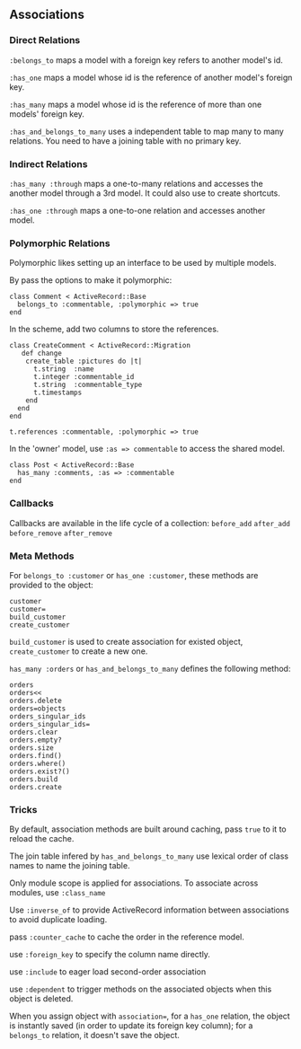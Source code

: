## Associations

### Direct Relations
`:belongs_to` maps a model with a foreign key refers to another model's id.

`:has_one` maps a model whose id is the reference of another model's foreign key.

`:has_many` maps a model whose id is the reference of more than one models' foreign key.

`:has_and_belongs_to_many` uses a independent table to map many to many relations. You need to have a joining table with no primary key.

### Indirect Relations

`:has_many :through` maps a one-to-many relations and accesses the another model through a 3rd model.
It could also use to create shortcuts.

`:has_one :through` maps a one-to-one relation and accesses another model.

### Polymorphic Relations
Polymorphic likes setting up an interface to be used by multiple models.

By pass the options to make it polymorphic:

    class Comment < ActiveRecord::Base
      belongs_to :commentable, :polymorphic => true
    end

In the scheme, add two columns to store the references.

    class CreateComment < ActiveRecord::Migration
       def change
        create_table :pictures do |t|
          t.string  :name
          t.integer :commentable_id
          t.string  :commentable_type
          t.timestamps
        end
      end 
    end

    t.references :commentable, :polymorphic => true

In the 'owner' model, use `:as => commentable` to access the shared model.

    class Post < ActiveRecord::Base
      has_many :comments, :as => :commentable
    end

### Callbacks
Callbacks are available in the life cycle of a collection:
`before_add`
`after_add`
`before_remove`
`after_remove`

### Meta Methods
For `belongs_to :customer` or `has_one :customer`, these methods are provided to the object:

    customer
    customer=
    build_customer
    create_customer

`build_customer` is used to create association for existed object, `create_customer` to create a new one.

`has_many :orders` or `has_and_belongs_to_many` defines the following method:

    orders
    orders<<
    orders.delete
    orders=objects
    orders_singular_ids
    orders_singular_ids=
    orders.clear
    orders.empty?
    orders.size
    orders.find()
    orders.where()
    orders.exist?()
    orders.build
    orders.create


### Tricks
By default, association methods are built around caching, pass `true` to it to reload the cache. 

The join table infered by `has_and_belongs_to_many` use lexical order of class names to name the joining table.

Only module scope is applied for associations. To associate across modules, use `:class_name`

Use `:inverse_of` to provide ActiveRecord information between associations to avoid duplicate loading.

pass `:counter_cache` to cache the order in the reference model.

use `:foreign_key` to specify the column name directly.

use `:include` to eager load second-order association

use `:dependent` to trigger methods on the associated objects when this object is deleted.

When you assign object with `association=`, for a `has_one` relation, the object is instantly saved (in order to update its foreign key column); for a `belongs_to` relation, it doesn't save the object.
